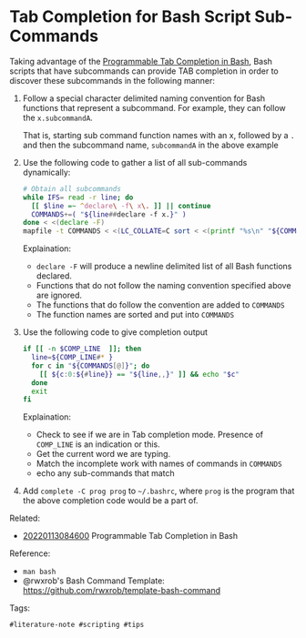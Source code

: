 # Tab Completion for Bash Script Sub-Commands

Taking advantage of the [Programmable Tab Completion in Bash][1], Bash scripts that have subcommands can provide TAB completion in order to discover these subcommands in the following manner:

1. Follow a special character delimited naming convention for Bash functions
   that represent a subcommand. For example, they can follow the
   `x.subcommandA`.

   That is, starting sub command function names with an x, followed by a `.` and then the subcommand name, `subcommandA` in the above example

1. Use the following code to gather a list of all sub-commands dynamically:
   
    ```bash
    # Obtain all subcommands
    while IFS= read -r line; do
      [[ $line =~ ^declare\ -f\ x\. ]] || continue 
      COMMANDS+=( "${line##declare -f x.}" )
    done < <(declare -F)
    mapfile -t COMMANDS < <(LC_COLLATE=C sort < <(printf "%s\n" "${COMMANDS[@]}"))
    ```

    Explaination:
    * `declare -F` will produce a newline delimited list of all Bash functions declared.
    * Functions that do not follow the naming convention specified above are ignored.
    * The functions that do follow the convention are added to `COMMANDS`
    * The function names are sorted and put into `COMMANDS`

1. Use the following code to give completion output

     ```bash
     if [[ -n $COMP_LINE  ]]; then
       line=${COMP_LINE#* }
       for c in "${COMMANDS[@]}"; do
         [[ ${c:0:${#line}} == "${line,,}" ]] && echo "$c"
       done
       exit
     fi
     ```

    Explaination:
    * Check to see if we are in Tab completion mode. Presence of `COMP_LINE` is
      an indication or this.
    * Get the current word we are typing.
    * Match the incomplete work with names of commands in `COMMANDS`
    * echo any sub-commands that match

1. Add `complete -C prog prog` to `~/.bashrc`, where `prog` is the program that
   the above completion code would be a part of.


[1]: ../20220113084600/README.md "Programmable Tab Completion in Bash"


Related:
* [20220113084600](../20220113084600/README.md) Programmable Tab Completion in Bash 


Reference:
* `man bash`
* @rwxrob's Bash Command Template: <https://github.com/rwxrob/template-bash-command>


Tags:

    #literature-note #scripting #tips
